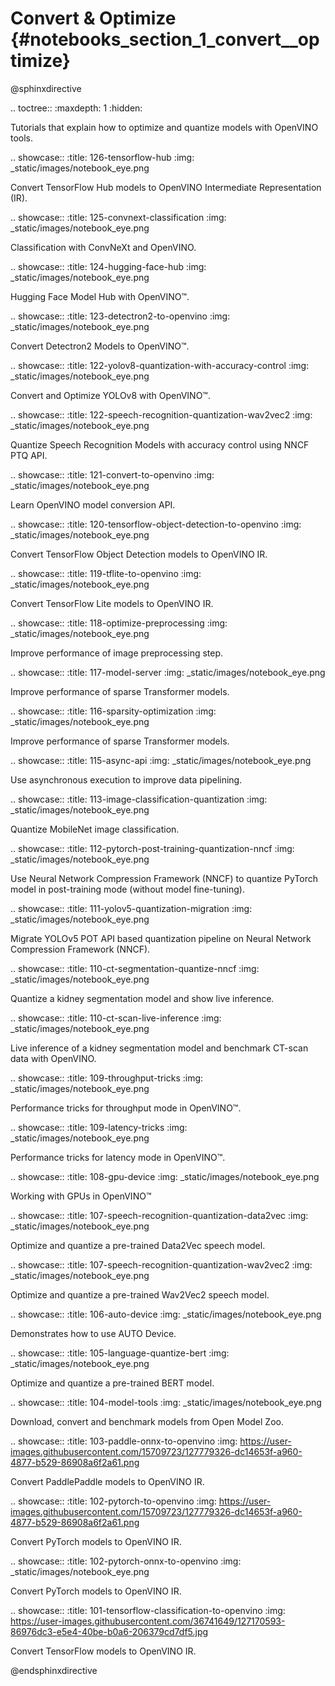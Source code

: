 # Convert & Optimize {#notebooks_section_1_convert__optimize}

@sphinxdirective

.. toctree::
   :maxdepth: 1
   :hidden:


Tutorials that explain how to optimize and quantize models with OpenVINO tools.

.. showcase::
   :title: 126-tensorflow-hub
   :img: _static/images/notebook_eye.png

   Convert TensorFlow Hub models to OpenVINO Intermediate Representation (IR).

.. showcase::
   :title: 125-convnext-classification
   :img: _static/images/notebook_eye.png

   Classification with ConvNeXt and OpenVINO.

.. showcase::
   :title: 124-hugging-face-hub
   :img: _static/images/notebook_eye.png

   Hugging Face Model Hub with OpenVINO™.

.. showcase::
   :title: 123-detectron2-to-openvino
   :img: _static/images/notebook_eye.png

   Convert Detectron2 Models to OpenVINO™.

.. showcase::
   :title: 122-yolov8-quantization-with-accuracy-control
   :img: _static/images/notebook_eye.png

   Convert and Optimize YOLOv8 with OpenVINO™.

.. showcase::
   :title: 122-speech-recognition-quantization-wav2vec2
   :img: _static/images/notebook_eye.png

   Quantize Speech Recognition Models with accuracy control using NNCF PTQ API.

.. showcase::
   :title: 121-convert-to-openvino
   :img: _static/images/notebook_eye.png

   Learn OpenVINO model conversion API.

.. showcase::
   :title: 120-tensorflow-object-detection-to-openvino
   :img: _static/images/notebook_eye.png

   Convert TensorFlow Object Detection models to OpenVINO IR.

.. showcase::
   :title: 119-tflite-to-openvino
   :img: _static/images/notebook_eye.png

   Convert TensorFlow Lite models to OpenVINO IR.

.. showcase::
   :title: 118-optimize-preprocessing
   :img: _static/images/notebook_eye.png

   Improve performance of image preprocessing step.

.. showcase::
   :title: 117-model-server
   :img: _static/images/notebook_eye.png

   Improve performance of sparse Transformer models.

.. showcase::
   :title: 116-sparsity-optimization
   :img: _static/images/notebook_eye.png

   Improve performance of sparse Transformer models.

.. showcase::
   :title: 115-async-api
   :img: _static/images/notebook_eye.png

   Use asynchronous execution to improve data pipelining.

.. showcase::
   :title: 113-image-classification-quantization
   :img: _static/images/notebook_eye.png

   Quantize MobileNet image classification.

.. showcase::
   :title: 112-pytorch-post-training-quantization-nncf
   :img: _static/images/notebook_eye.png

   Use Neural Network Compression Framework (NNCF) to quantize PyTorch model in post-training mode (without model fine-tuning).

.. showcase::
   :title: 111-yolov5-quantization-migration
   :img: _static/images/notebook_eye.png

   Migrate YOLOv5 POT API based quantization pipeline on Neural Network Compression Framework (NNCF).

.. showcase::
   :title: 110-ct-segmentation-quantize-nncf
   :img: _static/images/notebook_eye.png

   Quantize a kidney segmentation model and show live inference.

.. showcase::
   :title: 110-ct-scan-live-inference
   :img: _static/images/notebook_eye.png

   Live inference of a kidney segmentation model and benchmark CT-scan data with OpenVINO.

.. showcase::
   :title: 109-throughput-tricks
   :img: _static/images/notebook_eye.png

   Performance tricks for throughput mode in OpenVINO™.

.. showcase::
   :title: 109-latency-tricks
   :img: _static/images/notebook_eye.png

   Performance tricks for latency mode in OpenVINO™.

.. showcase::
   :title: 108-gpu-device
   :img: _static/images/notebook_eye.png

   Working with GPUs in OpenVINO™

.. showcase::
   :title: 107-speech-recognition-quantization-data2vec
   :img: _static/images/notebook_eye.png

   Optimize and quantize a pre-trained Data2Vec speech model.

.. showcase::
   :title: 107-speech-recognition-quantization-wav2vec2
   :img: _static/images/notebook_eye.png

   Optimize and quantize a pre-trained Wav2Vec2 speech model.

.. showcase::
   :title: 106-auto-device
   :img: _static/images/notebook_eye.png

   Demonstrates how to use AUTO Device.

.. showcase::
   :title: 105-language-quantize-bert
   :img: _static/images/notebook_eye.png

   Optimize and quantize a pre-trained BERT model.

.. showcase::
   :title: 104-model-tools
   :img: _static/images/notebook_eye.png

   Download, convert and benchmark models from Open Model Zoo.

.. showcase::
   :title: 103-paddle-onnx-to-openvino
   :img: https://user-images.githubusercontent.com/15709723/127779326-dc14653f-a960-4877-b529-86908a6f2a61.png

   Convert PaddlePaddle models to OpenVINO IR.

.. showcase::
   :title: 102-pytorch-to-openvino
   :img: https://user-images.githubusercontent.com/15709723/127779326-dc14653f-a960-4877-b529-86908a6f2a61.png

   Convert PyTorch models to OpenVINO IR.

.. showcase::
   :title: 102-pytorch-onnx-to-openvino
   :img: _static/images/notebook_eye.png

   Convert PyTorch models to OpenVINO IR.

.. showcase::
   :title: 101-tensorflow-classification-to-openvino
   :img: https://user-images.githubusercontent.com/36741649/127170593-86976dc3-e5e4-40be-b0a6-206379cd7df5.jpg

   Convert TensorFlow models to OpenVINO IR.


@endsphinxdirective
